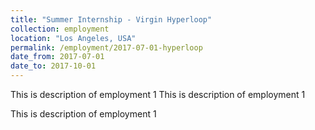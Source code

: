 ```yaml
---
title: "Summer Internship - Virgin Hyperloop"
collection: employment
location: "Los Angeles, USA"
permalink: /employment/2017-07-01-hyperloop
date_from: 2017-07-01
date_to: 2017-10-01
---
```

This is description of employment 1 This is description of employment 1 

This is description of employment 1
